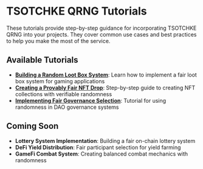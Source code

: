 # TSOTCHKE QRNG Tutorials

These tutorials provide step-by-step guidance for incorporating TSOTCHKE QRNG into your projects. They cover common use cases and best practices to help you make the most of the service.

## Available Tutorials

- [**Building a Random Loot Box System**](./loot-box-system.md): Learn how to implement a fair loot box system for gaming applications
- [**Creating a Provably Fair NFT Drop**](./provable-nft-drop.md): Step-by-step guide to creating NFT collections with verifiable randomness
- [**Implementing Fair Governance Selection**](./governance-selection.md): Tutorial for using randomness in DAO governance systems

## Coming Soon

- **Lottery System Implementation**: Building a fair on-chain lottery system
- **DeFi Yield Distribution**: Fair participant selection for yield farming
- **GameFi Combat System**: Creating balanced combat mechanics with randomness
